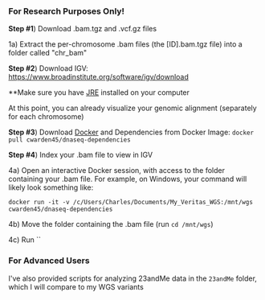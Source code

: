 ### For Research Purposes Only! ###

**Step #1**) Download .bam.tgz and .vcf.gz files

1a) Extract the per-chromosome .bam files (the [ID].bam.tgz file) into a folder called "chr_bam"

**Step #2**) Download IGV: https://www.broadinstitute.org/software/igv/download

**Make sure you have [JRE](http://www.oracle.com/technetwork/java/javase/downloads/jre8-downloads-2133155.html) installed on your computer

At this point, you can already visualize your genomic alignment (separately for each chromosome)

**Step #3**) Download [Docker](https://docs.docker.com/engine/installation/) and Dependencies from Docker Image: `docker pull cwarden45/dnaseq-dependencies`

**Step #4**) Index your .bam file to view in IGV

4a) Open an interactive Docker session, with access to the folder containing your .bam file.  For example, on Windows, your command will likely look something like:

```
docker run -it -v /c/Users/Charles/Documents/My_Veritas_WGS:/mnt/wgs cwarden45/dnaseq-dependencies
```

4b) Move the folder containing the .bam file (run `cd /mnt/wgs`)

4c) Run ``


### For Advanced Users ###

I've also provided scripts for analyzing 23andMe data in the `23andMe` folder, which I will compare to my WGS variants
